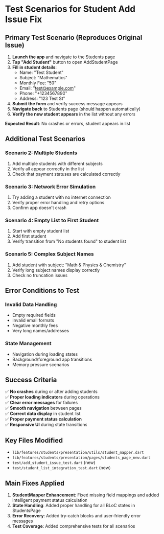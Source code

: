 # Test Scenarios for Student Add Issue Fix

## Primary Test Scenario (Reproduces Original Issue)

1. **Launch the app** and navigate to the Students page
2. **Tap "Add Student"** button to open AddStudentPage
3. **Fill in student details**:
   - Name: "Test Student"
   - Subject: "Mathematics" 
   - Monthly Fee: "50"
   - Email: "test@example.com"
   - Phone: "+1234567890"
   - Address: "123 Test St"
4. **Submit the form** and verify success message appears
5. **Navigate back** to Students page (should happen automatically)
6. **Verify the new student appears** in the list without any errors

**Expected Result**: No crashes or errors, student appears in list

## Additional Test Scenarios

### Scenario 2: Multiple Students
1. Add multiple students with different subjects
2. Verify all appear correctly in the list
3. Check that payment statuses are calculated correctly

### Scenario 3: Network Error Simulation
1. Try adding a student with no internet connection
2. Verify proper error handling and retry options
3. Confirm app doesn't crash

### Scenario 4: Empty List to First Student
1. Start with empty student list
2. Add first student
3. Verify transition from "No students found" to student list

### Scenario 5: Complex Subject Names
1. Add student with subject: "Math & Physics & Chemistry"
2. Verify long subject names display correctly
3. Check no truncation issues

## Error Conditions to Test

### Invalid Data Handling
- Empty required fields
- Invalid email formats
- Negative monthly fees
- Very long names/addresses

### State Management
- Navigation during loading states
- Background/foreground app transitions
- Memory pressure scenarios

## Success Criteria

✅ **No crashes** during or after adding students  
✅ **Proper loading indicators** during operations  
✅ **Clear error messages** for failures  
✅ **Smooth navigation** between pages  
✅ **Correct data display** in student list  
✅ **Proper payment status calculation**  
✅ **Responsive UI** during state transitions  

## Key Files Modified

- `lib/features/students/presentation/utils/student_mapper.dart`
- `lib/features/students/presentation/pages/students_page_new.dart`
- `test/add_student_issue_test.dart` (new)
- `test/student_list_integration_test.dart` (new)

## Main Fixes Applied

1. **StudentMapper Enhancement**: Fixed missing field mappings and added intelligent payment status calculation
2. **State Handling**: Added proper handling for all BLoC states in StudentsPage
3. **Error Recovery**: Added try-catch blocks and user-friendly error messages
4. **Test Coverage**: Added comprehensive tests for all scenarios